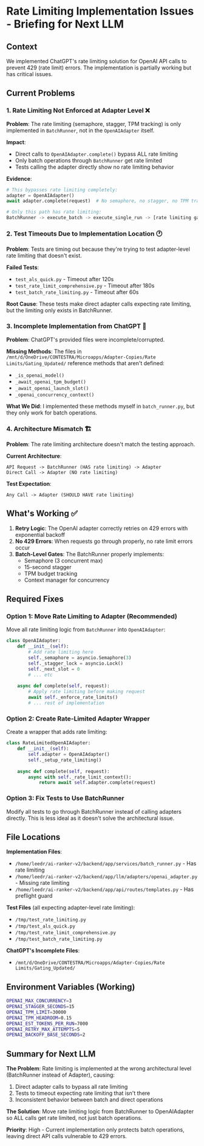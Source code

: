 # Rate Limiting Implementation Issues - Briefing for Next LLM

## Context
We implemented ChatGPT's rate limiting solution for OpenAI API calls to prevent 429 (rate limit) errors. The implementation is partially working but has critical issues.

## Current Problems

### 1. Rate Limiting Not Enforced at Adapter Level ❌
**Problem**: The rate limiting (semaphore, stagger, TPM tracking) is only implemented in `BatchRunner`, not in the `OpenAIAdapter` itself.

**Impact**: 
- Direct calls to `OpenAIAdapter.complete()` bypass ALL rate limiting
- Only batch operations through `BatchRunner` get rate limited
- Tests calling the adapter directly show no rate limiting behavior

**Evidence**:
```python
# This bypasses rate limiting completely:
adapter = OpenAIAdapter()
await adapter.complete(request)  # No semaphore, no stagger, no TPM tracking

# Only this path has rate limiting:
BatchRunner -> execute_batch -> execute_single_run -> [rate limiting gates] -> adapter
```

### 2. Test Timeouts Due to Implementation Location 🕐
**Problem**: Tests are timing out because they're trying to test adapter-level rate limiting that doesn't exist.

**Failed Tests**:
- `test_als_quick.py` - Timeout after 120s
- `test_rate_limit_comprehensive.py` - Timeout after 180s  
- `test_batch_rate_limiting.py` - Timeout after 60s

**Root Cause**: These tests make direct adapter calls expecting rate limiting, but the limiting only exists in BatchRunner.

### 3. Incomplete Implementation from ChatGPT 📝
**Problem**: ChatGPT's provided files were incomplete/corrupted.

**Missing Methods**: The files in `/mnt/d/OneDrive/CONTESTRA/Microapps/Adapter-Copies/Rate Limits/Gating_Updated/` reference methods that aren't defined:
- `_is_openai_model()` 
- `_await_openai_tpm_budget()`
- `_await_openai_launch_slot()`
- `_openai_concurrency_context()`

**What We Did**: I implemented these methods myself in `batch_runner.py`, but they only work for batch operations.

### 4. Architecture Mismatch 🏗️
**Problem**: The rate limiting architecture doesn't match the testing approach.

**Current Architecture**:
```
API Request -> BatchRunner (HAS rate limiting) -> Adapter
Direct Call -> Adapter (NO rate limiting)
```

**Test Expectation**:
```
Any Call -> Adapter (SHOULD HAVE rate limiting)
```

## What's Working ✅

1. **Retry Logic**: The OpenAI adapter correctly retries on 429 errors with exponential backoff
2. **No 429 Errors**: When requests go through properly, no rate limit errors occur
3. **Batch-Level Gates**: The BatchRunner properly implements:
   - Semaphore (3 concurrent max)
   - 15-second stagger
   - TPM budget tracking
   - Context manager for concurrency

## Required Fixes

### Option 1: Move Rate Limiting to Adapter (Recommended)
Move all rate limiting logic from `BatchRunner` into `OpenAIAdapter`:

```python
class OpenAIAdapter:
    def __init__(self):
        # Add rate limiting here
        self._semaphore = asyncio.Semaphore(3)
        self._stagger_lock = asyncio.Lock()
        self._next_slot = 0
        # ... etc
    
    async def complete(self, request):
        # Apply rate limiting before making request
        await self._enforce_rate_limits()
        # ... rest of implementation
```

### Option 2: Create Rate-Limited Adapter Wrapper
Create a wrapper that adds rate limiting:

```python
class RateLimitedOpenAIAdapter:
    def __init__(self):
        self.adapter = OpenAIAdapter()
        self._setup_rate_limiting()
    
    async def complete(self, request):
        async with self._rate_limit_context():
            return await self.adapter.complete(request)
```

### Option 3: Fix Tests to Use BatchRunner
Modify all tests to go through BatchRunner instead of calling adapters directly. This is less ideal as it doesn't solve the architectural issue.

## File Locations

**Implementation Files**:
- `/home/leedr/ai-ranker-v2/backend/app/services/batch_runner.py` - Has rate limiting
- `/home/leedr/ai-ranker-v2/backend/app/llm/adapters/openai_adapter.py` - Missing rate limiting
- `/home/leedr/ai-ranker-v2/backend/app/api/routes/templates.py` - Has preflight guard

**Test Files** (all expecting adapter-level rate limiting):
- `/tmp/test_rate_limiting.py`
- `/tmp/test_als_quick.py`
- `/tmp/test_rate_limit_comprehensive.py`
- `/tmp/test_batch_rate_limiting.py`

**ChatGPT's Incomplete Files**:
- `/mnt/d/OneDrive/CONTESTRA/Microapps/Adapter-Copies/Rate Limits/Gating_Updated/`

## Environment Variables (Working)
```bash
OPENAI_MAX_CONCURRENCY=3
OPENAI_STAGGER_SECONDS=15
OPENAI_TPM_LIMIT=30000
OPENAI_TPM_HEADROOM=0.15
OPENAI_EST_TOKENS_PER_RUN=7000
OPENAI_RETRY_MAX_ATTEMPTS=5
OPENAI_BACKOFF_BASE_SECONDS=2
```

## Summary for Next LLM

**The Problem**: Rate limiting is implemented at the wrong architectural level (BatchRunner instead of Adapter), causing:
1. Direct adapter calls to bypass all rate limiting
2. Tests to timeout expecting rate limiting that isn't there
3. Inconsistent behavior between batch and direct operations

**The Solution**: Move rate limiting logic from BatchRunner to OpenAIAdapter so ALL calls get rate limited, not just batch operations.

**Priority**: High - Current implementation only protects batch operations, leaving direct API calls vulnerable to 429 errors.